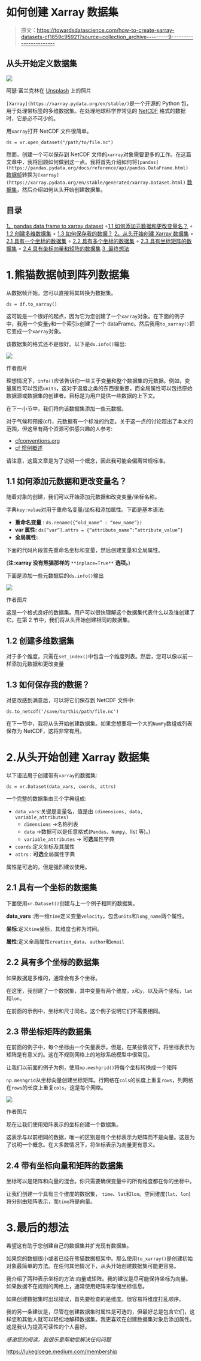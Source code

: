 # 如何创建 Xarray 数据集

> 原文：<https://towardsdatascience.com/how-to-create-xarray-datasets-cf1859c95921?source=collection_archive---------9----------------------->

## 从头开始定义数据集

![](img/0f3872d0743e97a5e65aee04032eb9be.png)

阿瑟·富兰克林在 [Unsplash](https://unsplash.com?utm_source=medium&utm_medium=referral) 上的照片

`[Xarray](https://xarray.pydata.org/en/stable/)`是一个开源的 Python 包，用于处理带标签的多维数据集。在处理地球科学界常见的 [NetCDF](https://www.unidata.ucar.edu/software/netcdf/) 格式的数据时，它是必不可少的。

用`xarray`打开 NetCDF 文件很简单。

```
ds = xr.open_dataset("/path/to/file.nc")
```

然而，创建一个可以保存到 NetCDF 文件的`xarray`对象需要更多的工作。在这篇文章中，我将回顾如何做到这一点。我将首先介绍如何将`[pandas](https://pandas.pydata.org/docs/reference/api/pandas.DataFrame.html)` [数据帧](https://pandas.pydata.org/docs/reference/api/pandas.DataFrame.html)转换为`[xarray](https://xarray.pydata.org/en/stable/generated/xarray.Dataset.html)` [数据集](https://xarray.pydata.org/en/stable/generated/xarray.Dataset.html)，然后介绍如何从头开始创建数据集。

## 目录

[1。pandas data frame to xarray dataset](#6b89)
∘[1.1 如何添加元数据和更改变量名？](#bd9f)
∘ [1.2 创建多维数据集](#83df)
∘ [1.3 如何保存我的数据？](#499f)
[2。从头开始创建 Xarray 数据集](#8e43)
∘ [2.1 具有一个坐标的数据集](#d066)
∘ [2.2 具有多个坐标的数据集](#9958)
∘ [2.3 具有坐标矩阵的数据集](#3cd5)
∘ [2.4 具有坐标向量和矩阵的数据集](#0aea)
[3 .最终想法](#019d)

# 1.熊猫数据帧到阵列数据集

从数据帧开始，您可以直接将其转换为数据集。

```
ds = df.to_xarray()
```

这可能是一个很好的起点，因为它为您创建了一个`xarray`对象。在下面的例子中，我用一个变量`y`和一个索引`x`创建了一个 dataFrame。然后我用`to_xarray()`把它变成一个`xarray`对象。

该数据集的格式还不是很好。以下是`ds.info()`输出:

![](img/12ae6305c69a2d75be398f1238546c15.png)

作者图片

理想情况下，`info()`应该告诉你一些关于变量和整个数据集的元数据。例如，变量属性可以包括`units`，这对于温度之类的东西很重要，而全局属性可以包括原始数据源或数据集的创建者。目标是为用户提供一些数据的上下文。

在下一小节中，我们将向该数据集添加一些元数据。

对于气候和预报(cf)，元数据有一个标准的约定。关于这一点的讨论超出了本文的范围，但这里有两个资源可供感兴趣的人参考:

*   [cfconventions.org](https://cfconventions.org/)
*   [cf 惯例概述](https://cfconventions.org/Data/cf-documents/overview/viewgraphs.pdf)

请注意，这篇文章是为了说明一个概念，因此我可能会偏离常规标准。

## 1.1 如何添加元数据和更改变量名？

随着对象的创建，我们可以开始添加元数据和改变变量/坐标名称。

字典`key:value`对用于重命名变量/坐标和添加属性。下面是基本语法:

*   **重命名变量** : `ds.rename({“old_name” : “new_name”})`
*   **var 属性:** `ds[“var”].attrs = {“attribute_name”:”attribute_value”}`
*   **全局属性:**

下面的代码片段首先重命名坐标和变量，然后创建变量和全局属性。

(**注:xarray 没有熊猫那样的** `**inplace=True**` **选项。**)

下面是添加一些元数据后的`ds.info()`输出

![](img/e2442ea6b8a99d05d043cf4bfb22f536.png)

作者图片

这是一个格式良好的数据集。用户可以很快理解这个数据集代表什么以及谁创建了它。在第 2 节中，我们将从头开始创建相同的数据集。

## **1.2 创建多维数据集**

对于多个维度，只需在`set_index()`中包含一个维度列表。然后，您可以像以前一样添加元数据和更改变量

## 1.3 如何保存我的数据？

对更改感到满意后，可以将它们保存到 NetCDF 文件中:

```
ds.to_netcdf('/save/to/this/path/file.nc')
```

在下一节中，我将从头开始创建数据集。如果您想要将一个大的`NumPy`数组或列表保存为 NetCDF，这将非常有用。

# 2.从头开始创建 Xarray 数据集

以下语法用于创建带有`xarray`的数据集:

```
ds = xr.Dataset(data_vars, coords, attrs)
```

一个完整的数据集由三个字典组成:

*   `data_vars`:关键是变量名，值是由
    `(dimensions, data, variable_attributes)`
    - `dimensions` →名称列表
    - `data` →数据可以是任意格式(`Pandas`、`Numpy`、list 等)。)
    - `variable_attributes` → **可选**属性字典
*   `coords`:定义坐标及其属性
*   `attrs` : **可选**全局属性字典

属性是可选的，但是强烈建议使用。

## 2.1 具有一个坐标的数据集

下面使用`xr.Dataset()`创建与上一个例子相同的数据集。

**data_vars** :用一维`time`定义变量`velocity`，包含`units`和`long_name`两个属性。

**坐标**:定义`time`坐标，其维度也称为时间。

**属性**:定义全局属性`creation_data`、`author`和`email`

## 2.2 具有多个坐标的数据集

如果数据是多维的，通常会有多个坐标。

在这里，我创建了一个数据集，其中变量有两个维度，`x`和`y`，以及两个坐标，`lat`和`lon`。

在前面的示例中，坐标和尺寸同名。这个例子说明它们不需要相同。

## 2.3 带坐标矩阵的数据集

在前面的例子中，每个坐标由一个矢量表示。但是，在某些情况下，将坐标表示为矩阵是有意义的。这在不规则网格上的地球系统模型中很常见。

让我们以前面的例子为例，使用`np.meshgrid()`将每个坐标转换成一个矩阵

`np.meshgrid`从坐标向量创建坐标矩阵。行网格在`cols`的长度上重复`rows`，列网格在`rows`的长度上重复`cols`。这是每个网格。

![](img/e774c572590207947bf36618040193cb.png)

作者图片

现在让我们使用矩阵表示的坐标创建一个数据集。

这表示与以前相同的数据，唯一的区别是每个坐标表示为矩阵而不是向量。这是为了说明一个概念。在大多数情况下，将坐标表示为向量更有意义。

## 2.4 带有坐标向量和矩阵的数据集

坐标可以是矩阵和向量的混合。你只需要确保变量中的所有维度都在你的坐标中。

让我们创建一个具有三个维度的数据集， `time`、`lat`和`lon`。空间维度(`lat`、`lon`)将分别由矩阵表示，而`time`将是向量。

# 3.最后的想法

希望这有助于您创建自己的数据集并扩充现有数据集。

如果您的数据很小或者已经在熊猫数据框架中。那么使用`to_xarray()`是创建初始对象最简单的方法。在任何其他情况下，从头开始创建数据集可能更容易。

我介绍了两种表示坐标的方法:向量或矩阵。我的建议是尽可能保持坐标为向量。如果数据不在规则的网格上，通常使用矩阵来存储坐标信息。

如果创建数据集时出现错误，首先要检查的是维度。很容易将维度打乱顺序。

我的另一条建议是，尽管在创建数据集时属性是可选的，但最好总是包含它们，这样您和其他人就可以轻松地解释数据集。我更喜欢在创建数据集对象后添加属性。这是我认为提高可读性的个人喜好。

*感谢您的阅读，我很乐意帮助您解决任何问题*

<https://lukegloege.medium.com/membership> 